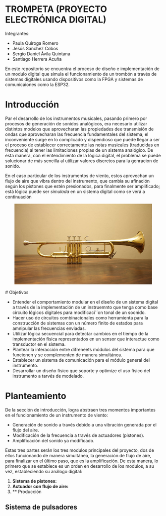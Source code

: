# TROMPETA (PROYECTO ELECTRÓNICA DIGITAL)

Integrantes:

- Paula Quiroga Romero
- Jesús Sanchez Cobos
- Sergio Daniel Ávila Quintana
- Santiago Herrera Acuña

En este repositorio se encuentra el proceso de diseño e implementación de un modulo digital que simula el funcionamiento de un trombón a través de sistemas digitales usando dispositivos como la FPGA y sistemas de comunicaiones como la ESP32.

# Introducción

Par el desarrollo de los instrumentos musicales, pasando primero por procesos de generación de sonidos analógicos, era necesario utilizar distintos modelos que aprovecharan las propiedades dee transmisión de ondas que aprovecharan las frecuencia fundamentales del sistema; el inconveniente surge en lo complicado y dispendioso que puede llegar a ser el proceso de establecer correctamente las notas musicales (traducidas en frecuencia) al tener las limitaciones propias de un sistema analógico. De esta manera, con el entendimiento de la lógica digital, el problema se puede solucionar de más sencilla al utilizar valores discretos para la genracion de sonido. 

En el caso particular de los instrumentos de viento, estos aprovechan un flujo de aire que vibra dentro del instrumento, que cambia su afinación según los pistones que estén presionados, para finalmente ser amplificado; está lógica puede ser _simulada_ en un sistema digital como se verá a continuación

<p align="center">
<img width="444" height="259" alt="image" src="https://github.com/SantiH75/Sintetizador-de-Chuck-Digital-1/blob/main/Trompeta_/Trompeta-Hal-Gatewood-Unsplash.jpg" />
</p>
# Objetivos 

- Entender el comportamiento modular en el diseño de un sistema digital a través de la implementación de un instruemnto que tenga como base circuito lógicos digitales para modificaci´´on tonal de un soonido.
- Hacer uso de circuitos combinacionales como herramienta para la construcción de sistemas con un número finito de estados para amnipular las frecuencias enviadas.
- Utilizar lógica secuencial para detectar cambios en el tiempo de la implementación física representados en un sensor que interactue como transductor en el sistema.
- Plantear la interacción entre difreneets módulos del sistema para que funcionen y se complementen de manera simultánea.
- Establecer un sistema de comunicación para el módulo general del instrumento.
- Desarrollar un diseño físico que soporte y optimize el uso físico del instrumento a tarvés de modelado.

# Planteamiento

De la sección de introducción, logra abstraen tres momentos importantes en el funcionamiento de un instrumento de viento:

- Generación de sonido a través debido a una vibración generada por el flujo del aire.
- Modificación de la frecuencia a través de actuadores (pistones).
- Amplificación del sonido ya modificado.

Estas tres partes serán los tres modulos principales del proyecto, dos de ellos funcionando de manera simultánea, la generación de flujo de aire, para finalizar en el último paso, que es la amplificación. De esta manera, lo primero que se establece es un orden en desarrollo de los modulos, a su vez, estableciendo su análogo digital:

1. **Sistema de pistones:** 
2. **Actuador con flujo de aire:**
3. ** Producción

## Sistema de pulsadores
